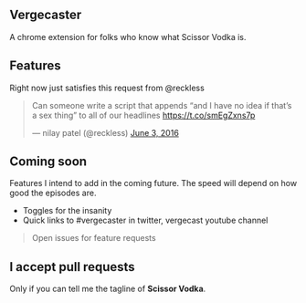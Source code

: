 ## Vergecaster
A chrome extension for folks who know what Scissor Vodka is.

## Features
Right now just satisfies this request from @reckless
<blockquote class="twitter-tweet" data-lang="en"><p lang="en" dir="ltr">Can someone write a script that appends “and I have no idea if that’s a sex thing” to all of our headlines <a href="https://t.co/smEgZxns7p">https://t.co/smEgZxns7p</a></p>&mdash; nilay patel (@reckless) <a href="https://twitter.com/reckless/status/738758384674066433">June 3, 2016</a></blockquote>


## Coming soon
Features I intend to add in the coming future. The speed will depend on how good the episodes are.
* Toggles for the insanity
* Quick links to #vergecaster in twitter, vergecast youtube channel

> Open issues for feature requests

## I accept pull requests
Only if you can tell me the tagline of **Scissor Vodka**.
